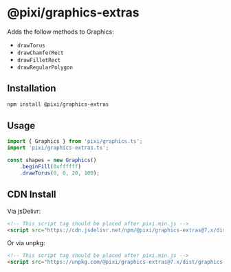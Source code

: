 # @pixi/graphics-extras

Adds the follow methods to Graphics:

* `drawTorus`
* `drawChamferRect`
* `drawFilletRect`
* `drawRegularPolygon`

## Installation

```bash
npm install @pixi/graphics-extras
```

## Usage

```js
import { Graphics } from 'pixi/graphics.ts';
import 'pixi/graphics-extras.ts';

const shapes = new Graphics()
    .beginFill(0xffffff)
    .drawTorus(0, 0, 20, 100);
```

## CDN Install

Via jsDelivr:

```html
<!-- This script tag should be placed after pixi.min.js -->
<script src="https://cdn.jsdelivr.net/npm/@pixi/graphics-extras@7.x/dist/graphics-extras.min.js"></script>
```

Or via unpkg:

```html
<!-- This script tag should be placed after pixi.min.js -->
<script src="https://unpkg.com/@pixi/graphics-extras@7.x/dist/graphics-extras.min.js"></script>
```

